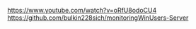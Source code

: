 https://www.youtube.com/watch?v=oRfU8odoCU4
https://github.com/bulkin228sich/monitoringWinUsers-Server
